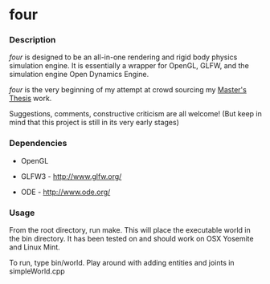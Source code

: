 four
====

### Description 

_four_ is designed to be an all-in-one rendering and rigid body physics simulation engine. 
It is essentially a wrapper for OpenGL, GLFW, and the simulation engine Open Dynamics Engine.

_four_ is the very beginning of my attempt at crowd sourcing my 
[Master's Thesis](http://www.cs.ubc.ca/~mfirmin/research.php) work.

Suggestions, comments, constructive criticism are all welcome! 
(But keep in mind that this project is still in its very early stages)

### Dependencies

* OpenGL

* GLFW3 - http://www.glfw.org/

* ODE - http://www.ode.org/

### Usage

From the root directory, run make. This will place the executable world in the bin directory. 
It has been tested on and should work on OSX Yosemite and Linux Mint.

To run, type bin/world. Play around with adding entities and joints in simpleWorld.cpp

